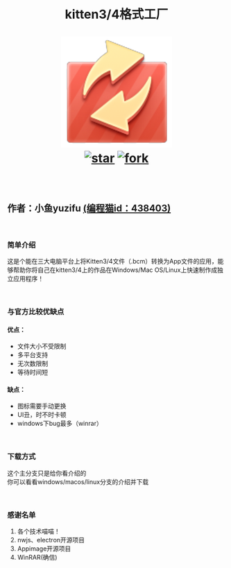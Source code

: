 <h1 align="center">
    <br>
    kitten3/4格式工厂
    <br>
    <br>
    <img alt="bcm_convertor" src="icon.png"/>
    <br>
    <a href='https://gitee.com/sf-yuzifu/bcm_convertor/stargazers'><img src='https://gitee.com/sf-yuzifu/bcm_convertor/badge/star.svg?theme=white' alt='star'></img></a>
    <a href='https://gitee.com/sf-yuzifu/bcm_convertor/members'><img src='https://gitee.com/sf-yuzifu/bcm_convertor/badge/fork.svg?theme=white' alt='fork'></img></a>
    <br>
</h1>
<br>
<br>

## **作者：小鱼yuzifu**  [(编程猫id：438403)](https://shequ.codemao.cn/user/438403)

<br>

### 简单介绍

这是个能在三大电脑平台上将Kitten3/4文件（.bcm）转换为App文件的应用，能够帮助你将自己在kitten3/4上的作品在Windows/Mac OS/Linux上快速制作成独立应用程序！

<br>

### 与官方比较优缺点

#### 优点：  
* 文件大小不受限制  
* 多平台支持  
* 无次数限制  
* 等待时间短
#### 缺点：
* 图标需要手动更换
* UI丑，时不时卡顿
* windows下bug最多（winrar）

<br>

### 下载方式

这个主分支只是给你看介绍的<br>
你可以看看windows/macos/linux分支的介绍并下载

<br>

### 感谢名单

1. 各个技术喵喵！  
2. nwjs、electron开源项目  
3. Appimage开源项目  
4. WinRAR(确信)
